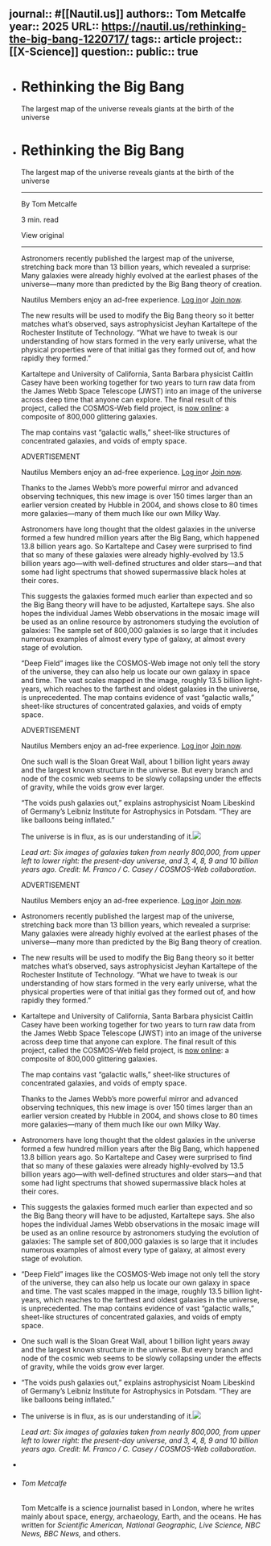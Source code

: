 journal:: #[[Nautil.us]]
authors:: Tom Metcalfe
year:: 2025
URL:: https://nautil.us/rethinking-the-big-bang-1220717/
tags:: article
project:: [[X-Science]] 
question::
public:: true
-
- # Rethinking the Big Bang
  The largest map of the universe reveals giants at the birth of the universe
- # Rethinking the Big Bang
  
  The largest map of the universe reveals giants at the birth of the universe
  
  ---
  
  By Tom Metcalfe
  
  3 min. read
  
  View original
  
  ---
  
  Astronomers recently published the largest map of the universe, stretching back more than 13 billion years, which revealed a surprise: Many galaxies were already highly evolved at the earliest phases of the universe—many more than predicted by the Big Bang theory of creation.
  
  Nautilus Members enjoy an ad-free experience. [Log in](https://nautil.us/concierge-login)or [Join now](https://nautil.us/join).
  
  The new results will be used to modify the Big Bang theory so it better matches what’s observed, says astrophysicist Jeyhan Kartaltepe of the Rochester Institute of Technology. “What we have to tweak is our understanding of how stars formed in the very early universe, what the physical properties were of that initial gas they formed out of, and how rapidly they formed.”
  
  Kartaltepe and University of California, Santa Barbara physicist Caitlin Casey have been working together for two years to turn raw data from the James Webb Space Telescope (JWST) into an image of the universe across deep time that anyone can explore. The final result of this project, called the COSMOS-Web field project, is [now online](https://cosmos2025.iap.fr/): a composite of 800,000 glittering galaxies.
  
  > 
  
  The map contains vast “galactic walls,” sheet-like structures of concentrated galaxies, and voids of empty space.
  
  ADVERTISEMENT
  
  Nautilus Members enjoy an ad-free experience. [Log in](https://nautil.us/concierge-login)or [Join now](https://nautil.us/join).
  
  Thanks to the James Webb’s more powerful mirror and advanced observing techniques, this new image is over 150 times larger than an earlier version created by Hubble in 2004, and shows close to 80 times more galaxies—many of them much like our own Milky Way.
  
  Astronomers have long thought that the oldest galaxies in the universe formed a few hundred million years after the Big Bang, which happened 13.8 billion years ago. So Kartaltepe and Casey were surprised to find that so many of these galaxies were already highly-evolved by 13.5 billion years ago—with well-defined structures and older stars—and that some had light spectrums that showed supermassive black holes at their cores.
  
  This suggests the galaxies formed much earlier than expected and so the Big Bang theory will have to be adjusted, Kartaltepe says. She also hopes the individual James Webb observations in the mosaic image will be used as an online resource by astronomers studying the evolution of galaxies: The sample set of 800,000 galaxies is so large that it includes numerous examples of almost every type of galaxy, at almost every stage of evolution.
  
  “Deep Field” images like the COSMOS-Web image not only tell the story of the universe, they can also help us locate our own galaxy in space and time. The vast scales mapped in the image, roughly 13.5 billion light-years, which reaches to the farthest and oldest galaxies in the universe, is unprecedented. The map contains evidence of vast “galactic walls,” sheet-like structures of concentrated galaxies, and voids of empty space.
  
  ADVERTISEMENT
  
  Nautilus Members enjoy an ad-free experience. [Log in](https://nautil.us/concierge-login)or [Join now](https://nautil.us/join).
  
  One such wall is the Sloan Great Wall, about 1 billion light years away and the largest known structure in the universe. But every branch and node of the cosmic web seems to be slowly collapsing under the effects of gravity, while the voids grow ever larger.
  
  “The voids push galaxies out,” explains astrophysicist Noam Libeskind of Germany’s Leibniz Institute for Astrophysics in Potsdam. “They are like balloons being inflated.”
  
  The universe is in flux, as is our understanding of it.![](https://assets.nautil.us/sites/3/nautilus/nautilus-favicon-14.png?fm=png)
  
  *Lead art: Six images of galaxies taken from nearly 800,000, from upper left to lower right: the present-day universe, and 3, 4, 8, 9 and 10 billion years ago. Credit: M. Franco / C. Casey / COSMOS-Web collaboration.*
  
  ADVERTISEMENT
  
  Nautilus Members enjoy an ad-free experience. [Log in](https://nautil.us/concierge-login)or [Join now](https://nautil.us/join).
- Astronomers recently published the largest map of the universe, stretching back more than 13 billion years, which revealed a surprise: Many galaxies were already highly evolved at the earliest phases of the universe—many more than predicted by the Big Bang theory of creation.
- The new results will be used to modify the Big Bang theory so it better matches what’s observed, says astrophysicist Jeyhan Kartaltepe of the Rochester Institute of Technology. “What we have to tweak is our understanding of how stars formed in the very early universe, what the physical properties were of that initial gas they formed out of, and how rapidly they formed.”
- Kartaltepe and University of California, Santa Barbara physicist Caitlin Casey have been working together for two years to turn raw data from the James Webb Space Telescope (JWST) into an image of the universe across deep time that anyone can explore. The final result of this project, called the COSMOS-Web field project, is [now online](https://cosmos2025.iap.fr/): a composite of 800,000 glittering galaxies.
  
  
  
  The map contains vast “galactic walls,” sheet-like structures of concentrated galaxies, and voids of empty space.
  
  
  Thanks to the James Webb’s more powerful mirror and advanced observing techniques, this new image is over 150 times larger than an earlier version created by Hubble in 2004, and shows close to 80 times more galaxies—many of them much like our own Milky Way.
- Astronomers have long thought that the oldest galaxies in the universe formed a few hundred million years after the Big Bang, which happened 13.8 billion years ago. So Kartaltepe and Casey were surprised to find that so many of these galaxies were already highly-evolved by 13.5 billion years ago—with well-defined structures and older stars—and that some had light spectrums that showed supermassive black holes at their cores.
- This suggests the galaxies formed much earlier than expected and so the Big Bang theory will have to be adjusted, Kartaltepe says. She also hopes the individual James Webb observations in the mosaic image will be used as an online resource by astronomers studying the evolution of galaxies: The sample set of 800,000 galaxies is so large that it includes numerous examples of almost every type of galaxy, at almost every stage of evolution.
- “Deep Field” images like the COSMOS-Web image not only tell the story of the universe, they can also help us locate our own galaxy in space and time. The vast scales mapped in the image, roughly 13.5 billion light-years, which reaches to the farthest and oldest galaxies in the universe, is unprecedented. The map contains evidence of vast “galactic walls,” sheet-like structures of concentrated galaxies, and voids of empty space.
- One such wall is the Sloan Great Wall, about 1 billion light years away and the largest known structure in the universe. But every branch and node of the cosmic web seems to be slowly collapsing under the effects of gravity, while the voids grow ever larger.
- “The voids push galaxies out,” explains astrophysicist Noam Libeskind of Germany’s Leibniz Institute for Astrophysics in Potsdam. “They are like balloons being inflated.”
- The universe is in flux, as is our understanding of it.![](https://assets.nautil.us/sites/3/nautilus/nautilus-favicon-14.png?fm=png)
  
  *Lead art: Six images of galaxies taken from nearly 800,000, from upper left to lower right: the present-day universe, and 3, 4, 8, 9 and 10 billion years ago. Credit: M. Franco / C. Casey / COSMOS-Web collaboration.*
-
- ######  Tom Metcalfe
  Tom Metcalfe is a science journalist based in London, where he writes mainly about space, energy, archaeology, Earth, and the oceans. He has written for *Scientific American, National Geographic, Live Science, NBC News, BBC News,* and others.